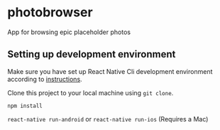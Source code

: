 # photobrowser

App for browsing epic placeholder photos

## Setting up development environment

Make sure you have set up React Native Cli development environment according to [instructions](rn-docs).

Clone this project to your local machine using `git clone`.

`npm install`

`react-native run-android` or `react-native run-ios` (Requires a Mac)

[rn-image]: https://img.shields.io/badge/React-Native--0.62-blue
[rn-docs]: https://facebook.github.io/react-native/docs/getting-started
